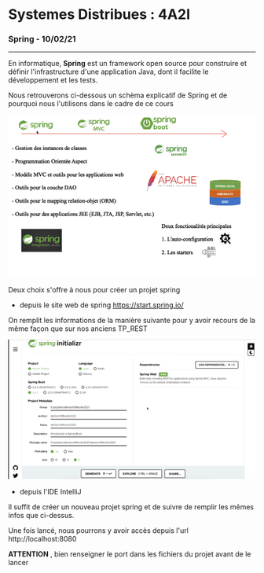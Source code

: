 # Systemes Distribues : 4A2I

### Spring - 10/02/21

------------------------

En informatique, **Spring** est un framework open source pour construire et définir l'infrastructure d'une application Java, dont il facilite le développement et les tests. 

Nous retrouverons ci-dessous un schèma explicatif de Spring et de pourquoi nous l'utilisons dans le cadre de ce cours

![SPRING](https://github.com/Paul-Edgar/Systemes_Distribues_4A2I/blob/main/images/spring.png)

Deux choix s'offre à nous pour créer un projet spring 

- depuis le site web de spring https://start.spring.io/

On  remplit les informations de la manière suivante pour y avoir recours de la même façon que sur nos anciens TP_REST

![SPRINGio](https://github.com/Paul-Edgar/Systemes_Distribues_4A2I/blob/main/images/springio.png)

- depuis l'IDE IntelliJ 

Il suffit de créer un nouveau projet spring et de suivre de remplir les mêmes infos que ci-dessus.


Une fois lancé, nous pourrons y avoir accès depuis l'url http://localhost:8080

**ATTENTION** , bien renseigner le port dans les fichiers du projet avant de le lancer